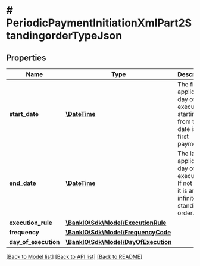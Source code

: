 # # PeriodicPaymentInitiationXmlPart2StandingorderTypeJson

## Properties

Name | Type | Description | Notes
------------ | ------------- | ------------- | -------------
**start_date** | [**\DateTime**](\DateTime.md) | The first applicable day of execution starting from this date is the first payment. | 
**end_date** | [**\DateTime**](\DateTime.md) | The last applicable day of execution. If not given, it is an infinite standing order. | [optional] 
**execution_rule** | [**\BankIO\Sdk\Model\ExecutionRule**](ExecutionRule.md) |  | [optional] 
**frequency** | [**\BankIO\Sdk\Model\FrequencyCode**](FrequencyCode.md) |  | 
**day_of_execution** | [**\BankIO\Sdk\Model\DayOfExecution**](DayOfExecution.md) |  | [optional] 

[[Back to Model list]](../../README.md#documentation-for-models) [[Back to API list]](../../README.md#documentation-for-api-endpoints) [[Back to README]](../../README.md)


